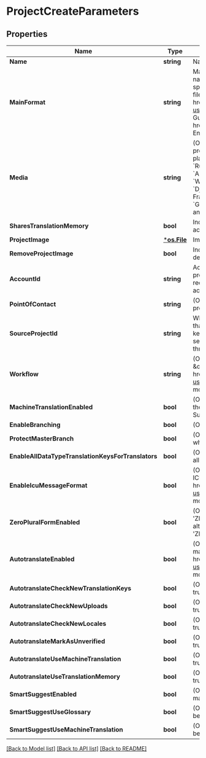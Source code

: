 # ProjectCreateParameters

## Properties

Name | Type | Description | Notes
------------ | ------------- | ------------- | -------------
**Name** | **string** | Name of the project | 
**MainFormat** | **string** | Main file format specified by its API Extension name. Used for locale downloads if no format is specified. For API Extension names of available file formats see &lt;a href&#x3D;\&quot;https://support.phrase.com/hc/en-us/sections/6111343326364\&quot;&gt;Format Guide&lt;/a&gt; or our &lt;a href&#x3D;\&quot;#formats\&quot;&gt;Formats API Endpoint&lt;/a&gt;. | [optional] 
**Media** | **string** | (Optional) Main technology stack used in the project. It affects for example the suggested placeholder style. Predefined values include: &#x60;Ruby&#x60;, &#x60;JavaScript&#x60;, &#x60;AngularJS&#x60;, &#x60;React&#x60;, &#x60;iOS&#x60;, &#x60;Android&#x60;, &#x60;Python&#x60;, &#x60;PHP&#x60;, &#x60;Java&#x60;, &#x60;Go&#x60;, &#x60;Windows Phone&#x60;, &#x60;Rails&#x60;, &#x60;Node.js&#x60;, &#x60;.NET&#x60;, &#x60;Django&#x60;, &#x60;Symfony&#x60;, &#x60;Yii Framework&#x60;, &#x60;Zend Framework&#x60;, &#x60;Apple App Store Description&#x60;, &#x60;Google Play Description&#x60;, but it can also take any other value. | [optional] 
**SharesTranslationMemory** | **bool** | Indicates whether the project should share the account&#39;s translation memory | [optional] 
**ProjectImage** | [***os.File**](*os.File.md) | Image to identify the project | [optional] 
**RemoveProjectImage** | **bool** | Indicates whether the project image should be deleted. | [optional] 
**AccountId** | **string** | Account ID to specify the actual account the project should be created in. Required if the requesting user is a member of multiple accounts. | [optional] 
**PointOfContact** | **string** | (Optional) User ID of the point of contact for the project. | [optional] 
**SourceProjectId** | **string** | When a source project ID is given, a clone of that project will be created, including all locales, keys and translations as well as the main project settings if they are not defined otherwise through the params. | [optional] 
**Workflow** | **string** | (Optional) Review Workflow. \&quot;simple\&quot; / \&quot;review\&quot;. &lt;a href&#x3D;\&quot;https://support.phrase.com/hc/en-us/articles/5784094755484\&quot;&gt;Read more&lt;/a&gt; | [optional] 
**MachineTranslationEnabled** | **bool** | (Optional) Enable machine translation support in the project. Required for Autopilot and Smart Suggest | [optional] 
**EnableBranching** | **bool** | (Optional) Enable branching in the project | [optional] 
**ProtectMasterBranch** | **bool** | (Optional) Protect the master branch in project where branching is enabled | [optional] 
**EnableAllDataTypeTranslationKeysForTranslators** | **bool** | (Optional) Otherwise, translators are not allowed to edit translations other than strings | [optional] 
**EnableIcuMessageFormat** | **bool** | (Optional) We can validate and highlight your ICU messages. &lt;a href&#x3D;\&quot;https://support.phrase.com/hc/en-us/articles/5822319545116\&quot;&gt;Read more&lt;/a&gt; | [optional] 
**ZeroPluralFormEnabled** | **bool** | (Optional) Displays the input fields for the &#39;ZERO&#39; plural form for every key as well although only some languages require the &#39;ZERO&#39; explicitly. | [optional] 
**AutotranslateEnabled** | **bool** | (Optional) Autopilot, requires machine_translation_enabled. &lt;a href&#x3D;\&quot;https://support.phrase.com/hc/en-us/articles/5822187934364\&quot;&gt;Read more&lt;/a&gt; | [optional] 
**AutotranslateCheckNewTranslationKeys** | **bool** | (Optional) Requires autotranslate_enabled to be true | [optional] 
**AutotranslateCheckNewUploads** | **bool** | (Optional) Requires autotranslate_enabled to be true | [optional] 
**AutotranslateCheckNewLocales** | **bool** | (Optional) Requires autotranslate_enabled to be true | [optional] 
**AutotranslateMarkAsUnverified** | **bool** | (Optional) Requires autotranslate_enabled to be true | [optional] 
**AutotranslateUseMachineTranslation** | **bool** | (Optional) Requires autotranslate_enabled to be true | [optional] 
**AutotranslateUseTranslationMemory** | **bool** | (Optional) Requires autotranslate_enabled to be true | [optional] 
**SmartSuggestEnabled** | **bool** | (Optional) Smart Suggest, requires machine_translation_enabled | [optional] 
**SmartSuggestUseGlossary** | **bool** | (Optional) Requires smart_suggest_enabled to be true | [optional] 
**SmartSuggestUseMachineTranslation** | **bool** | (Optional) Requires smart_suggest_enabled to be true | [optional] 

[[Back to Model list]](../README.md#documentation-for-models) [[Back to API list]](../README.md#documentation-for-api-endpoints) [[Back to README]](../README.md)


